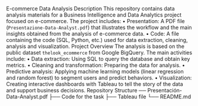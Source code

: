 E-commerce Data Analysis
Description
This repository contains data analysis materials for a Business Intelligence and Data Analytics project focused on e-commerce. The project includes:
• Presentation: A PDF file (`Presentazione-Data-Analyst.pdf`) that illustrates the workflow and the main insights obtained from the analysis of e-commerce data.
• Code: A file containing the code (SQL, Python, etc.) used for data extraction, cleaning, analysis and visualization.
Project Overview
The analysis is based on the public dataset `thelook_ecommerce` from Google BigQuery. The main activities include:
• Data extraction: Using SQL to query the database and obtain key metrics.
• Cleaning and transformation: Preparing the data for analysis.
• Predictive analysis: Applying machine learning models (linear regression and random forest) to segment users and predict behaviors.
• Visualization: Creating interactive dashboards with Tableau to tell the story of the data and support business decisions.
Repository Structure
── Presentación-Data-Analyst.pdf
├── Code for the task
├── Tableau file
└── README.md

